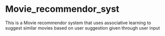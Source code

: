 # Movie_recommendor_syst
This is a Movie recommendor system that uses associative learning to suggest similar movies based on user suggestion given through user input
